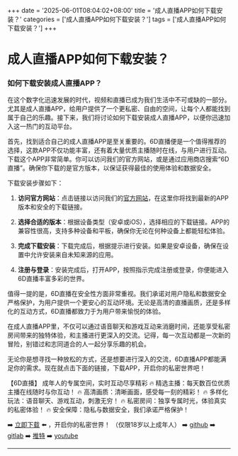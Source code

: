 +++
date = '2025-06-01T08:04:02+08:00'
title = '成人直播APP如何下载安装？'
categories = ['成人直播APP如何下载安装？']
tags = ['成人直播APP如何下载安装？']
+++

# 成人直播APP如何下载安装？

### 如何下载安装成人直播APP？

在这个数字化迅速发展的时代，视频和直播已成为我们生活中不可或缺的一部分。尤其是成人直播APP，给用户提供了一个更私密、自由的空间，让每个人都能找到属于自己的乐趣。接下来，我们将讨论如何下载安装成人直播APP，以便你迅速加入这一热门的互动平台。

首先，找到适合自己的成人直播APP是至关重要的。6D直播便是一个值得推荐的选择，这款APP不仅功能丰富，还有着大量优质主播随时在线，与用户进行互动。下载这个APP非常简单。你可以访问我们的官方网站，或是通过应用商店搜索“6D直播”。确保你下载的是官方版本，以保证获得最佳的使用体验和数据安全。

下载安装步骤如下：

1. **访问官方网站**：点击链接以访问我们的[官方网站](https://down123.s3.ap-east-1.amazonaws.com/down/down.html?channelCode=blog)，在这里你将找到最新的APP版本和安全的下载链接。

2. **选择合适的版本**：根据设备类型（安卓或iOS），选择相应的下载链接。APP的兼容性很高，支持多种设备和平板，确保你无论在何种设备上都能轻松体验。

3. **完成下载安装**：下载完成后，根据提示进行安装。如果是安卓设备，确保在设置中允许安装来自未知来源的应用。

4. **注册与登录**：安装完成后，打开APP，按照指示完成注册或登录，你便能进入6D直播丰富多彩的世界。

值得一提的是，6D直播在安全性方面非常重视。我们承诺对用户隐私和数据安全严格保护，为用户提供一个更安心的互动环境。无论是高清的直播画质，还是多样化的互动方式，6D直播都致力于为用户带来愉悦的体验。

在成人直播APP里，不仅可以通过语音聊天和游戏互动来消磨时间，还能享受私密房间带来的独特体验，和主播进行更深入的交流。记得，每一次互动都是一次新的冒险，别错过和志同道合的人一起分享乐趣的机会。

无论你是想寻找一种放松的方式，还是想要进行深入的交流，6D直播APP都能满足你的需求。现在就点击下面的链接，下载APP，开启你的私密世界吧！ 

【6D直播】
成年人的专属空间，实时互动尽享精彩
🔥 精选主播：每天数百位优质主播在线随时与你互动！
🔥 高清画质：清晰画面，感受每一刻的精彩！
🔥 多样化玩法：语音聊天、游戏互动，刺激无穷！
🔥 私密房间：独享专属时光，体验真实的私密体验！
🔥 安全保障：隐私与数据安全，我们承诺严格保护！

➡️ [立即下载](https://down123.s3.ap-east-1.amazonaws.com/down/down.html?channelCode=blog) ⬅️ ，开启你的私密世界！
（仅限18岁以上成年人）
➡️ [github](https://aldult-live.github.io/)
➡️ [gitlab](https://seo-09598d.gitlab.io/)
➡️ [推特](https://x.com/wegame33)
➡️ [youtube](https://www.youtube.com/@6Dlive)

---
